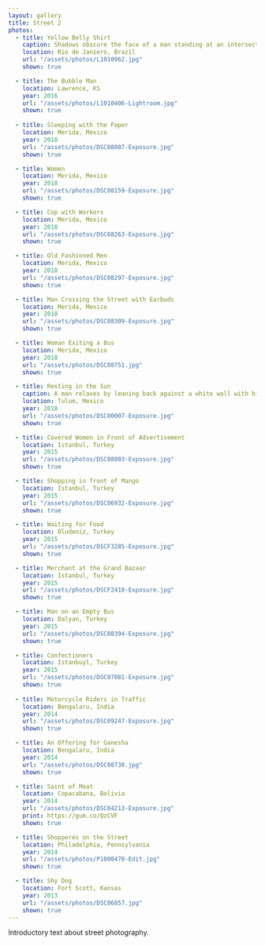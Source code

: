 ```yaml
---
layout: gallery
title: Street 2
photos:
  - title: Yellow Belly Shirt
    caption: Shadows obscure the face of a man standing at an intersection wearing a yellow shirt and yellow shorts holding a cane. His shirt is raised over his belly. In the foreground a sanitation worker with an orange shirt and an orange hat passes by, her face is obscured in shadow as well.
    location: Rio de Janiero, Brazil
    url: "/assets/photos/L1010962.jpg"
    shown: true

  - title: The Bubble Man
    location: Lawrence, KS
    year: 2016
    url: "/assets/photos/L1010406-Lightroom.jpg"
    shown: true
    
  - title: Sleeping with the Paper
    location: Merida, Mexico
    year: 2018
    url: "/assets/photos/DSC08007-Exposure.jpg"
    shown: true

  - title: Women
    location: Merida, Mexico
    year: 2018
    url: "/assets/photos/DSC08159-Exposure.jpg"
    shown: true

  - title: Cop with Workers
    location: Merida, Mexico
    year: 2018
    url: "/assets/photos/DSC08263-Exposure.jpg"
    shown: true

  - title: Old Fashioned Men
    location: Merida, Mexico
    year: 2018
    url: "/assets/photos/DSC08297-Exposure.jpg"
    shown: true

  - title: Man Crossing the Street with Earbuds
    location: Merida, Mexico
    year: 2018
    url: "/assets/photos/DSC08309-Exposure.jpg"
    shown: true

  - title: Woman Exiting a Bus
    location: Merida, Mexico
    year: 2018
    url: "/assets/photos/DSC08751.jpg"
    shown: true

  - title: Resting in the Sun
    caption: A man relaxes by leaning back against a white wall with his eyes closed. On the concrete in front of him are various chairs.
    location: Tulum, Mexico
    year: 2018
    url: "/assets/photos/DSC00007-Exposure.jpg"
    shown: true

  - title: Covered Women in Front of Advertisement
    location: Istanbul, Turkey
    year: 2015
    url: "/assets/photos/DSC08803-Exposure.jpg"
    shown: true

  - title: Shopping in front of Mango
    location: Istanbul, Turkey
    year: 2015
    url: "/assets/photos/DSC06932-Exposure.jpg"
    shown: true

  - title: Waiting for Food
    location: Oludeniz, Turkey
    year: 2015
    url: "/assets/photos/DSCF3285-Exposure.jpg"
    shown: true

  - title: Merchant at the Grand Bazaar
    location: Istanbul, Turkey
    year: 2015
    url: "/assets/photos/DSCF2418-Exposure.jpg"
    shown: true

  - title: Man on an Empty Bus
    location: Dalyan, Turkey
    year: 2015
    url: "/assets/photos/DSC08394-Exposure.jpg"
    shown: true

  - title: Confectioners
    location: Istanbuyl, Turkey
    year: 2015
    url: "/assets/photos/DSC07081-Exposure.jpg"
    shown: true
  
  - title: Motorcycle Riders in Traffic
    location: Bengalaru, India
    year: 2014
    url: "/assets/photos/DSC09247-Exposure.jpg"
    shown: true

  - title: An Offering for Ganesha
    location: Bengalaru, India
    year: 2014
    url: "/assets/photos/DSC08738.jpg"
    shown: true

  - title: Saint of Meat
    location: Copacabana, Bolivia
    year: 2014
    url: "/assets/photos/DSC04213-Exposure.jpg"
    print: https://gum.co/QzCVF
    shown: true

  - title: Shopperes on the Street
    location: Philadelphia, Pennsylvania
    year: 2014
    url: "/assets/photos/P1000470-Edit.jpg"
    shown: true

  - title: Shy Dog
    location: Fort Scott, Kansas
    year: 2013
    url: "/assets/photos/DSC06857.jpg"
    shown: true
---
```

<p>Introductory text about street photography.</p>